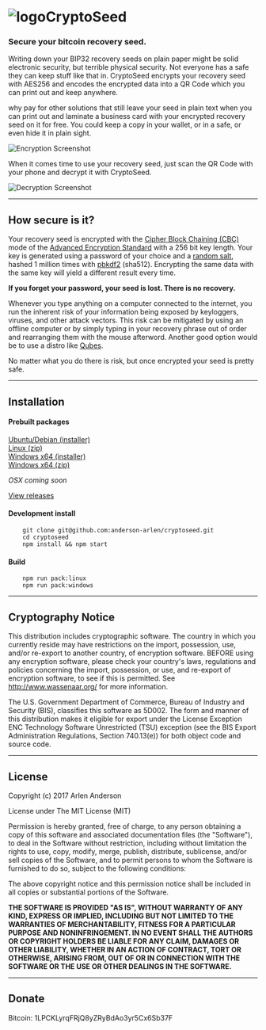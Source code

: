 ![logo](https://raw.githubusercontent.com/anderson-arlen/cryptoseed/master/build/icons/32x32.png)CryptoSeed
===================
### Secure your bitcoin recovery seed.

Writing down your BIP32 recovery seeds on plain paper might be solid electronic security, but terrible physical security. Not everyone has a safe they can keep stuff like that in. CryptoSeed encrypts your recovery seed with AES256 and encodes the encrypted data into a QR Code which you can print out and keep anywhere.

why pay for other solutions that still leave your seed in plain text when you can print out and laminate a business card with your encrypted recovery seed on it for free. You could keep a copy in your wallet, or in a safe, or even hide it in plain sight.

![Encryption Screenshot](https://raw.githubusercontent.com/anderson-arlen/cryptoseed/master/encrypt.png)

When it comes time to use your recovery seed, just scan the QR Code with your phone and decrypt it with CryptoSeed.

![Decryption Screenshot](https://raw.githubusercontent.com/anderson-arlen/cryptoseed/master/decrypt.png)

----------


How secure is it?
-------------

Your recovery seed is encrypted with the [Cipher Block Chaining (CBC)](https://en.wikipedia.org/wiki/Block_cipher_mode_of_operation#CBC) mode of the [Advanced Encryption Standard](https://en.wikipedia.org/wiki/Advanced_Encryption_Standard) with a 256 bit key length. Your key is generated using a password of your choice and a [random salt](https://en.wikipedia.org/wiki/Salt_(cryptography)), hashed 1 million times with [pbkdf2](https://en.wikipedia.org/wiki/PBKDF2) (sha512). Encrypting the same data with the same key will yield a different result every time.

**If you forget your password, your seed is lost. There is no recovery.**

Whenever you type anything on a computer connected to the internet, you run the inherent risk of your information being exposed by keyloggers, viruses, and other attack vectors. This risk can be mitigated by using an offline computer or by simply typing in your recovery phrase out of order and rearranging them with the mouse afterword. Another good option would be to use a distro like [Qubes](https://www.qubes-os.org/).

No matter what you do there is risk, but once encrypted your seed is pretty safe.

-----------------------------------

Installation
------------

#### Prebuilt packages
[Ubuntu/Debian (installer)](https://github.com/anderson-arlen/cryptoseed/releases/download/v1.1.0/CryptoSeed_1.1.0_amd64.deb)  
[Linux (zip)](https://github.com/anderson-arlen/cryptoseed/releases/download/v1.1.0/CryptoSeed_1.1.0_linux_amd64.zip)  
[Windows x64 (installer)](https://github.com/anderson-arlen/cryptoseed/releases/download/v1.1.0/CryptoSeed.Setup.1.1.0.exe)  
[Windows x64 (zip)](https://github.com/anderson-arlen/cryptoseed/releases/download/v1.1.0/CryptoSeed_1.1.0_win64.zip)


*OSX coming soon*

[View releases](https://github.com/anderson-arlen/cryptoseed/releases)

#### Development install
```shell
	git clone git@github.com:anderson-arlen/cryptoseed.git
	cd cryptoseed
	npm install && npm start
```

#### Build
```shell
	npm run pack:linux
	npm run pack:windows
```

-----------------------------------

Cryptography Notice
-------------------
This distribution includes cryptographic software. The country in which you currently reside may have restrictions on the import, possession, use, and/or re-export to another country, of encryption software. BEFORE using any encryption software, please check your country's laws, regulations and policies concerning the import, possession, or use, and re-export of encryption software, to see if this is permitted. See http://www.wassenaar.org/ for more information.

The U.S. Government Department of Commerce, Bureau of Industry and Security (BIS), classifies this software as 5D002. The form and manner of this distribution makes it eligible for export under the License Exception ENC Technology Software Unrestricted (TSU) exception (see the BIS Export Administration Regulations, Section 740.13(e)) for both object code and source code.

---------------------------------

License
-------
Copyright (c) 2017 Arlen Anderson

License under The MIT License (MIT)

Permission is hereby granted, free of charge, to any person obtaining a copy of
this software and associated documentation files (the "Software"), to deal in
the Software without restriction, including without limitation the rights to
use, copy, modify, merge, publish, distribute, sublicense, and/or sell copies of
the Software, and to permit persons to whom the Software is furnished to do so,
subject to the following conditions:

The above copyright notice and this permission notice shall be included in all
copies or substantial portions of the Software.

**THE SOFTWARE IS PROVIDED "AS IS", WITHOUT WARRANTY OF ANY KIND, EXPRESS OR
IMPLIED, INCLUDING BUT NOT LIMITED TO THE WARRANTIES OF MERCHANTABILITY, FITNESS
FOR A PARTICULAR PURPOSE AND NONINFRINGEMENT. IN NO EVENT SHALL THE AUTHORS OR
COPYRIGHT HOLDERS BE LIABLE FOR ANY CLAIM, DAMAGES OR OTHER LIABILITY, WHETHER
IN AN ACTION OF CONTRACT, TORT OR OTHERWISE, ARISING FROM, OUT OF OR IN
CONNECTION WITH THE SOFTWARE OR THE USE OR OTHER DEALINGS IN THE SOFTWARE.**

-------------------------------------

Donate
------
Bitcoin: 1LPCKLyrqFRjQ8yZRyBdAo3yr5Cx6Sb37F

